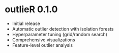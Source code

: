 # outlieR 0.1.0

* Initial release
* Automatic outlier detection with isolation forests
* Hyperparameter tuning (grid/random search)
* Comprehensive visualizations
* Feature-level outlier analysis
